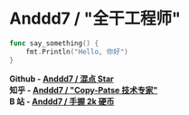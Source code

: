 # Anddd7 / "全干工程师"

```go
func say_something() {
    fmt.Println("Hello, 你好")
}
```

**Github - [Anddd7 / 混点 Star](https://github.com/Anddd7)** \
**知乎 - [Anddd7 / "Copy-Patse 技术专家"](https://www.zhihu.com/people/anddd7)** \
**B 站 - [Anddd7 / 手握 2k 硬币](https://space.bilibili.com/166836)**
